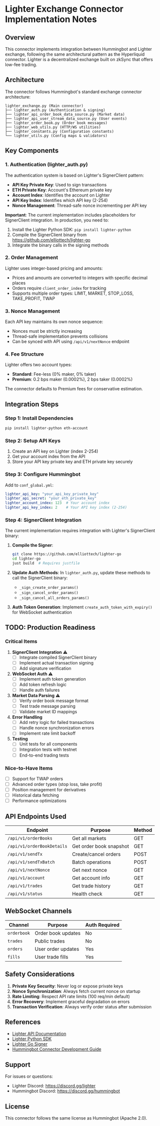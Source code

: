 # Lighter Exchange Connector Implementation Notes

## Overview

This connector implements integration between Hummingbot and Lighter exchange, following the same architectural pattern as the Hyperliquid connector. Lighter is a decentralized exchange built on zkSync that offers low-fee trading.

## Architecture

The connector follows Hummingbot's standard exchange connector architecture:

```
lighter_exchange.py (Main connector)
├── lighter_auth.py (Authentication & signing)
├── lighter_api_order_book_data_source.py (Market data)
├── lighter_api_user_stream_data_source.py (User events)
├── lighter_order_book.py (Order book messages)
├── lighter_web_utils.py (HTTP/WS utilities)
├── lighter_constants.py (Configuration constants)
└── lighter_utils.py (Config maps & validators)
```

## Key Components

### 1. Authentication (lighter_auth.py)

The authentication system is based on Lighter's SignerClient pattern:

- **API Key Private Key**: Used to sign transactions
- **ETH Private Key**: Account's Ethereum private key
- **Account Index**: Identifies the account on Lighter
- **API Key Index**: Identifies which API key (2-254)
- **Nonce Management**: Thread-safe nonce incrementing per API key

**Important**: The current implementation includes placeholders for SignerClient integration. In production, you need to:
1. Install the Lighter Python SDK: `pip install lighter-python`
2. Compile the SignerClient binary from https://github.com/elliottech/lighter-go
3. Integrate the binary calls in the signing methods

### 2. Order Management

Lighter uses integer-based pricing and amounts:
- Prices and amounts are converted to integers with specific decimal places
- Orders require `client_order_index` for tracking
- Supports multiple order types: LIMIT, MARKET, STOP_LOSS, TAKE_PROFIT, TWAP

### 3. Nonce Management

Each API key maintains its own nonce sequence:
- Nonces must be strictly increasing
- Thread-safe implementation prevents collisions
- Can be synced with API using `/api/v1/nextNonce` endpoint

### 4. Fee Structure

Lighter offers two account types:
- **Standard**: Fee-less (0% maker, 0% taker)
- **Premium**: 0.2 bps maker (0.0002%), 2 bps taker (0.0002%)

The connector defaults to Premium fees for conservative estimation.

## Integration Steps

### Step 1: Install Dependencies

```bash
pip install lighter-python eth-account
```

### Step 2: Setup API Keys

1. Create an API key on Lighter (index 2-254)
2. Get your account index from the API
3. Store your API key private key and ETH private key securely

### Step 3: Configure Hummingbot

Add to `conf_global.yml`:

```yaml
lighter_api_key: "your_api_key_private_key"
lighter_api_secret: "your_eth_private_key"
lighter_account_index: 123  # Your account index
lighter_api_key_index: 2    # Your API key index (2-254)
```

### Step 4: SignerClient Integration

The current implementation requires integration with Lighter's SignerClient binary:

1. **Compile the Signer**:
   ```bash
   git clone https://github.com/elliottech/lighter-go
   cd lighter-go
   just build  # Requires justfile
   ```

2. **Update Auth Methods**:
   In `lighter_auth.py`, update these methods to call the SignerClient binary:
   - `_sign_create_order_params()`
   - `_sign_cancel_order_params()`
   - `_sign_cancel_all_orders_params()`

3. **Auth Token Generation**:
   Implement `create_auth_token_with_expiry()` for WebSocket authentication

## TODO: Production Readiness

### Critical Items

1. **SignerClient Integration** ⚠️
   - [ ] Integrate compiled SignerClient binary
   - [ ] Implement actual transaction signing
   - [ ] Add signature verification

2. **WebSocket Auth** ⚠️
   - [ ] Implement auth token generation
   - [ ] Add token refresh logic
   - [ ] Handle auth failures

3. **Market Data Parsing** ⚠️
   - [ ] Verify order book message format
   - [ ] Test trade message parsing
   - [ ] Validate market ID mappings

4. **Error Handling**
   - [ ] Add retry logic for failed transactions
   - [ ] Handle nonce synchronization errors
   - [ ] Implement rate limit backoff

5. **Testing**
   - [ ] Unit tests for all components
   - [ ] Integration tests with testnet
   - [ ] End-to-end trading tests

### Nice-to-Have Items

- [ ] Support for TWAP orders
- [ ] Advanced order types (stop loss, take profit)
- [ ] Position management for derivatives
- [ ] Historical data fetching
- [ ] Performance optimizations

## API Endpoints Used

| Endpoint | Purpose | Method |
|----------|---------|--------|
| `/api/v1/orderBooks` | Get all markets | GET |
| `/api/v1/orderBookDetails` | Get order book snapshot | GET |
| `/api/v1/sendTx` | Create/cancel orders | POST |
| `/api/v1/sendTxBatch` | Batch operations | POST |
| `/api/v1/nextNonce` | Get next nonce | GET |
| `/api/v1/account` | Get account info | GET |
| `/api/v1/trades` | Get trade history | GET |
| `/api/v1/status` | Health check | GET |

## WebSocket Channels

| Channel | Purpose | Auth Required |
|---------|---------|---------------|
| `orderbook` | Order book updates | No |
| `trades` | Public trades | No |
| `orders` | User order updates | Yes |
| `fills` | User trade fills | Yes |

## Safety Considerations

1. **Private Key Security**: Never log or expose private keys
2. **Nonce Synchronization**: Always fetch current nonce on startup
3. **Rate Limiting**: Respect API rate limits (100 req/min default)
4. **Error Recovery**: Implement graceful degradation on errors
5. **Transaction Verification**: Always verify order status after submission

## References

- [Lighter API Documentation](https://apidocs.lighter.xyz/docs/get-started-for-programmers-1)
- [Lighter Python SDK](https://github.com/elliottech/lighter-python)
- [Lighter Go Signer](https://github.com/elliottech/lighter-go)
- [Hummingbot Connector Development Guide](https://docs.hummingbot.org/)

## Support

For issues or questions:
- Lighter Discord: https://discord.gg/lighter
- Hummingbot Discord: https://discord.gg/hummingbot

## License

This connector follows the same license as Hummingbot (Apache 2.0).

